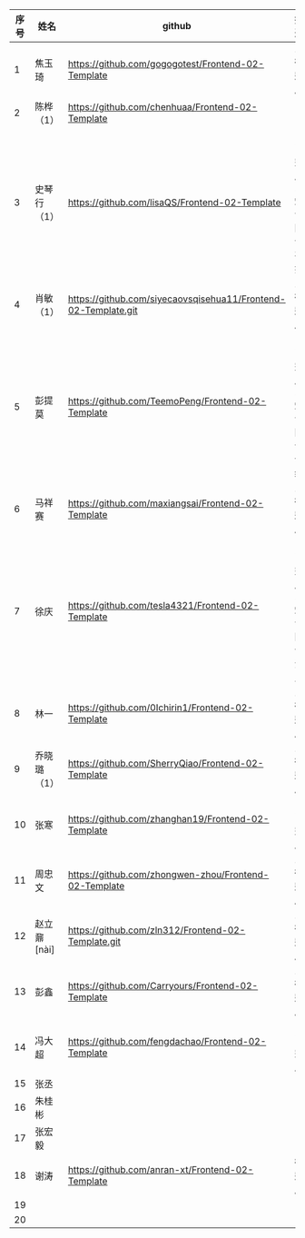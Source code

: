 | 序号 | 姓名        | github                                                       | 描述                          |
| ---- | ----------- | ------------------------------------------------------------ | ----------------------------- |
| 1    | 焦玉琦      | https://github.com/gogogotest/Frontend-02-Template           | **1.待完成**                  |
| 2    | 陈桦（1）   | https://github.com/chenhuaa/Frontend-02-Template             |                               |
| 3    | 史琴行（1） | https://github.com/lisaQS/Frontend-02-Template               | 1.已完成<br />2.知识图谱甚好  |
| 4    | 肖敏（1）   | https://github.com/siyecaovsqisehua11/Frontend-02-Template.git | **1.待完成**                  |
| 5    | 彭提莫      | https://github.com/TeemoPeng/Frontend-02-Template            | 1.已完成<br />2.知识图谱详细  |
| 6    | 马祥赛      | https://github.com/maxiangsai/Frontend-02-Template           | **1.待完成**                  |
| 7    | 徐庆        | https://github.com/tesla4321/Frontend-02-Template            | 1.已完成<br />2.知识图谱 深入 |
| 8    | 林一        | https://github.com/0Ichirin1/Frontend-02-Template            | **1.待完成**                  |
| 9    | 乔晓璐（1） | https://github.com/SherryQiao/Frontend-02-Template           | **1.待完成**                  |
| 10   | 张寒        | https://github.com/zhanghan19/Frontend-02-Template           | 1.已完成                      |
| 11   | 周忠文      | https://github.com/zhongwen-zhou/Frontend-02-Template        | **1.待完成**                  |
| 12   | 赵立鼐[nài] | https://github.com/zln312/Frontend-02-Template.git           | **1.待完成**                  |
| 13   | 彭鑫        | https://github.com/Carryours/Frontend-02-Template            | **1.待完成**                  |
| 14   | 冯大超      | https://github.com/fengdachao/Frontend-02-Template           | 1.已完成                      |
| 15   | 张丞        |                                                              |                               |
| 16   | 朱桂彬      |                                                              |                               |
| 17   | 张宏毅      |                                                              |                               |
| 18   | 谢涛        | https://github.com/anran-xt/Frontend-02-Template             | **待完成**                    |
| 19   |             |                                                              |                               |
| 20   |             |                                                              |                               |